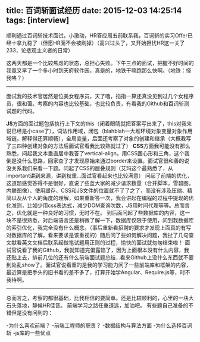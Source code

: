 title: 百词斩面试经历
date: 2015-12-03 14:25:14
tags: [interview]
---
顺利通过百词斩技术面试，小激动，HR答应周五前联系我，百词斩的实习Offer已经十拿九稳了（但愿HR面不会被刷掉）（高兴过头了，又开始担忧HR这一关了233，论悲观主义者的日常）
<!--more-->
这两天都是一个比较焦虑的状态，总担心失败。下午三点的面试，把握不好时间的我竟又早了一个多小时到天府软件园，真是的，地铁干嘛跑那么快啊。（地铁：怪我咯？）
***
面试我的技术官居然是位美女程序员，天了噜，掐指一算还真没见到过几个女程序员，很和蔼。考察的内容也比较基础，也比较负责，有看我的Github和百词斩测试题的代码。

**JS**方面的面试题包括执行上下文的this（闭着眼睛就把答案写出来了，this对我来说已经是小case了），词法作用域，闭包（blahblah一大堆环境对象变量对象作用域链，解释得还算顺畅），全局变量，后面还考察了对象的创建和继承（大概我写了三四种创建对象的方法后面试官看我比较熟就过了）
**CSS**方面我可能没有那么熟悉，问起我文本垂直居中我答了vertical-align，用CSS画心形和三角，这个我倒是没什么思路，回家查了才发现原始来通过border来设置。面试官很和善的说没关系我们来看一下题。问起了CSS的层叠规则（艾玛这个最熟悉了，从important讲到来源，讲到权重…面试官看起来也比较满意）
问起了前端的优化，这道题感觉答得不是很好，直说了些蓝大家的减少请求数量（合并脚本，雪碧图，内联图像）、使用缓存、CSS和JS文件的位置就不了了之了，而没有涉及压缩、精简以及从个人的角度的理解，如果重新答一次，我会讲起在编程的过程中提现的优化准则，比如少用css表达式，减少DOM查询次数，JS用时间代理等等。总而言之，优化就是一种良好的习惯，无时不在。
到后面问起了些数据库的内容，这一块不是很熟悉，对后端语言还是稍微了解一下，数据库仅限于使用，问到我数据库的索引优化，我完全没有什么概念。（事后重新看招聘的要求才发现上面真的有写对数据库的了解，看来要求是该重视的）随后问了些如何解决问题，我扯了几句查文献看英文文档后联系起做笔试题用正则的过程，愉快的面试就匆匆结束啦！
面试官说看了我的Github，我就知道完蛋露馅了，因为上面根本没有什么内容，我还贴上去，排前几位的还有什么前端面试题总结…看来Github上没什么东西就不要到处乱show了。面试官说看重的是我的学习能力问了一些前端库和框架的内容，最近算是把手头的旧书看的差不多了，打算开始学Angular、Require.js等，时不我待啊。
***
  总而言之，考察的都很基础，比我相信的要简单。还是比较顺利的，心里的一块大石头落地，静候HR佳音。
  前端学习之路任重道远，加油吧。
  有些题自己准备的不错但是没有问到的：

   -为什么喜欢前端？
   -前端工程师的职责？
   -数据结构与算法方面
   -为什么选择百词斩
   -js库的一些优点